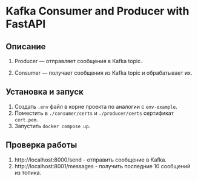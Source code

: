 # Kafka Consumer and Producer with FastAPI

## Описание

1. Producer — отправляет сообщения в Kafka topic.

2. Consumer — получает сообщения из Kafka topic и обрабатывает их.

## Установка и запуск

1. Создать `.env` файл в корне проекта по аналогии с `env-example`.
2. Поместить в `./consumer/certs` и `./producer/certs` сертификат `cert.pem`.
3. Запустить `docker compose up`.

## Проверка работы

1. http://localhost:8000/send - отправить сообщение в Kafka.
2. http://localhost:8001/messages - получить последние 10 сообщений из топика.
